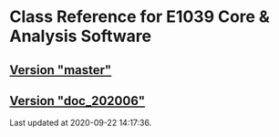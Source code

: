 # Class Reference for E1039 Core & Analysis Software
## [Version "master"](master/)
## [Version "doc_202006"](doc_202006/)
Last updated at 2020-09-22 14:17:36.
